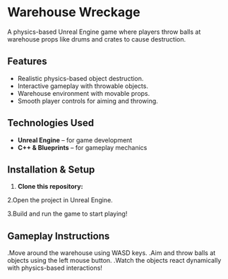 # Warehouse Wreckage

A physics-based Unreal Engine game where players throw balls at warehouse props like drums and crates to cause destruction.

## Features
- Realistic physics-based object destruction.  
- Interactive gameplay with throwable objects.  
- Warehouse environment with movable props.  
- Smooth player controls for aiming and throwing.  

## Technologies Used
- **Unreal Engine** – for game development  
- **C++ & Blueprints** – for gameplay mechanics  

## Installation & Setup  

1. **Clone this repository:**  

2.Open the project in Unreal Engine.

3.Build and run the game to start playing!

## Gameplay Instructions
.Move around the warehouse using WASD keys.
.Aim and throw balls at objects using the left mouse button.
.Watch the objects react dynamically with physics-based interactions!
